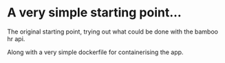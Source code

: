 # A very simple starting point...

The original starting point, trying out what could be done with the bamboo hr api.

Along with a very simple dockerfile for containerising the app.
